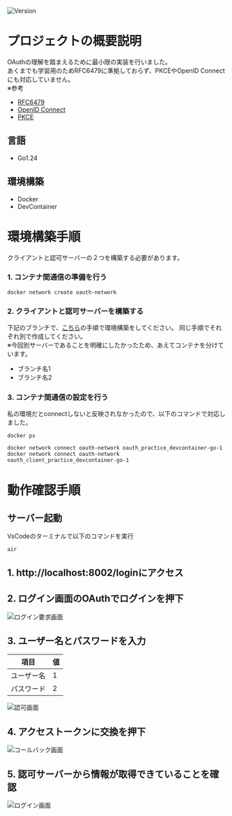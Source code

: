 ![Version](https://img.shields.io/badge/Version-1.0.0-green)
# プロジェクトの概要説明
OAuthの理解を踏まえるために最小限の実装を行いました。<br>
あくまでも学習用のためRFC6479に準拠しておらず、PKCEやOpenID Connectにも対応していません。<br>
※参考
- [RFC6479](https://datatracker.ietf.org/doc/html/rfc6749)
- [OpenID Connect](https://solution.kamome-e.com/blog/archive/blog-auth-20221108/)
- [PKCE](https://qiita.com/ist-n-m/items/992c67b803ff460818ec)
## 言語
* Go1.24
## 環境構築
* Docker
* DevContainer
# 環境構築手順
クライアントと認可サーバーの２つを構築する必要があります。
### 1. コンテナ間通信の準備を行う
```
docker network create oauth-network
```
### 2. クライアントと認可サーバーを構築する
 下記のブランチで、[こちら](./docs/VsCodeDevContainer.md)の手順で環境構築をしてください。
 同じ手順でそれぞれ別で作成してください。<br>
 ※今回別サーバーであることを明確にしたかったため、あえてコンテナを分けています。
 - ブランチ名1
 - ブランチ名2
### 3. コンテナ間通信の設定を行う
私の環境だとconnectしないと反映されなかったので、以下のコマンドで対応しました。
```
docker ps

docker network connect oauth-network oauth_practice_devcontainer-go-1
docker network connect oauth-network oauth_client_practice_devcontainer-go-1
```
# 動作確認手順
## サーバー起動
VsCodeのターミナルで以下のコマンドを実行
```
air
```
## 1. http://localhost:8002/loginにアクセス
## 2. ログイン画面のOAuthでログインを押下
![ログイン要求画面](./docs/login.png)
## 3. ユーザー名とパスワードを入力
|項目|値|
|----|----|
|ユーザー名|1|
|パスワード|2|
![認可画面](./docs/authorize.png)
## 4. アクセストークンに交換を押下
![コールバック画面](./docs/callback.png)
## 5. 認可サーバーから情報が取得できていることを確認
![ログイン画面](./docs/test-token.png)